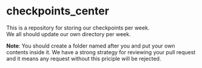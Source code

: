 # checkpoints_center  
This is a repository for storing our checkpoints per week.  
We all should update our own directory per week.

**Note**: You should create a folder named after you and put your own contents inside it. We have a strong strategy for reviewing your pull request and it means any request without this priciple will be rejected.
